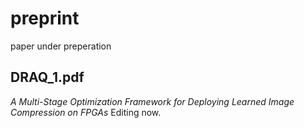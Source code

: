 # preprint
paper under preperation


## DRAQ_1.pdf
*A Multi-Stage Optimization Framework for Deploying Learned Image Compression on FPGAs*
Editing now.
